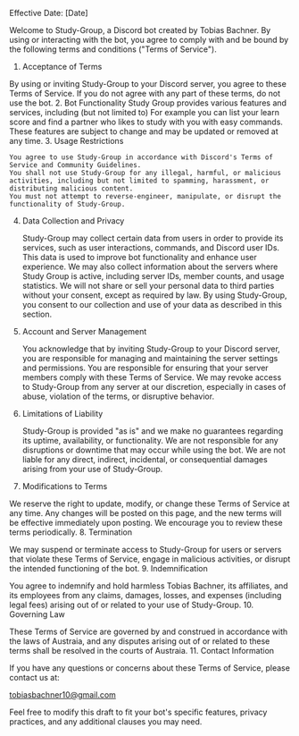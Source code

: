 Effective Date: [Date]

Welcome to Study-Group, a Discord bot created by Tobias Bachner. By using or interacting with the bot, you agree to comply with and be bound by the following terms and conditions ("Terms of Service").
1. Acceptance of Terms

By using or inviting Study-Group to your Discord server, you agree to these Terms of Service. If you do not agree with any part of these terms, do not use the bot.
2. Bot Functionality
Study Group provides various features and services, including (but not limited to) For example you can list your learn score and find a partner who likes to study with you with easy commands. These features are subject to change and may be updated or removed at any time.
3. Usage Restrictions

    You agree to use Study-Group in accordance with Discord's Terms of Service and Community Guidelines.
    You shall not use Study-Group for any illegal, harmful, or malicious activities, including but not limited to spamming, harassment, or distributing malicious content.
    You must not attempt to reverse-engineer, manipulate, or disrupt the functionality of Study-Group.

4. Data Collection and Privacy

    Study-Group may collect certain data from users in order to provide its services, such as user interactions, commands, and Discord user IDs. This data is used to improve bot functionality and enhance user experience.
    We may also collect information about the servers where Study Group is active, including server IDs, member counts, and usage statistics.
    We will not share or sell your personal data to third parties without your consent, except as required by law.
    By using Study-Group, you consent to our collection and use of your data as described in this section.

5. Account and Server Management

    You acknowledge that by inviting Study-Group to your Discord server, you are responsible for managing and maintaining the server settings and permissions.
    You are responsible for ensuring that your server members comply with these Terms of Service.
    We may revoke access to Study-Group from any server at our discretion, especially in cases of abuse, violation of the terms, or disruptive behavior.

6. Limitations of Liability

    Study-Group is provided "as is" and we make no guarantees regarding its uptime, availability, or functionality. We are not responsible for any disruptions or downtime that may occur while using the bot.
    We are not liable for any direct, indirect, incidental, or consequential damages arising from your use of Study-Group.

7. Modifications to Terms

We reserve the right to update, modify, or change these Terms of Service at any time. Any changes will be posted on this page, and the new terms will be effective immediately upon posting. We encourage you to review these terms periodically.
8. Termination

We may suspend or terminate access to Study-Group for users or servers that violate these Terms of Service, engage in malicious activities, or disrupt the intended functioning of the bot.
9. Indemnification

You agree to indemnify and hold harmless Tobias Bachner, its affiliates, and its employees from any claims, damages, losses, and expenses (including legal fees) arising out of or related to your use of Study-Group.
10. Governing Law

These Terms of Service are governed by and construed in accordance with the laws of Austraia, and any disputes arising out of or related to these terms shall be resolved in the courts of Austraia.
11. Contact Information

If you have any questions or concerns about these Terms of Service, please contact us at:

tobiasbachner10@gmail.com

Feel free to modify this draft to fit your bot's specific features, privacy practices, and any additional clauses you may need.
